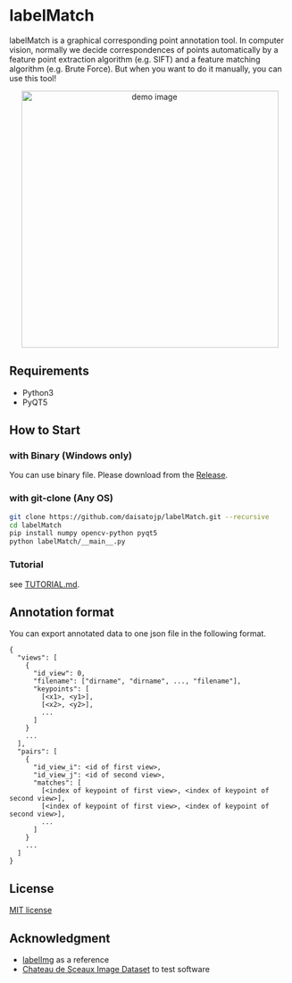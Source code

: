# labelMatch

 labelMatch is a graphical corresponding point annotation tool. In computer vision, normally we decide correspondences of points automatically by a feature point extraction algorithm (e.g. SIFT) and a feature matching algorithm (e.g. Brute Force). But when you want to do it manually, you can use this tool!

<p align="center"><img src="demo/main_window.jpg" alt="demo image" width="460"></img></p>

## Requirements

* Python3
* PyQT5

## How to Start

### with Binary (Windows only)

You can use binary file. Please download from the [Release](https://github.com/daisatojp/labelMatch/releases).

### with git-clone (Any OS)

```bash
git clone https://github.com/daisatojp/labelMatch.git --recursive
cd labelMatch
pip install numpy opencv-python pyqt5
python labelMatch/__main__.py
```

### Tutorial

see [TUTORIAL.md](TUTORIAL.md).

## Annotation format

You can export annotated data to one json file in the following format.

```text
{
  "views": [
    {
      "id_view": 0,
      "filename": ["dirname", "dirname", ..., "filename"],
      "keypoints": [
        [<x1>, <y1>],
        [<x2>, <y2>],
        ...
      ]
    }
    ...
  ],
  "pairs": [
    {
      "id_view_i": <id of first view>,
      "id_view_j": <id of second view>,
      "matches": [
        [<index of keypoint of first view>, <index of keypoint of second view>],
        [<index of keypoint of first view>, <index of keypoint of second view>],
        ...
      ]
    }
    ...
  ]
}
```

## License

[MIT license](LICENSE)

## Acknowledgment

* [labelImg](https://github.com/tzutalin/labelImg) as a reference
* [Chateau de Sceaux Image Dataset](https://github.com/openMVG/ImageDataset_SceauxCastle) to test software

